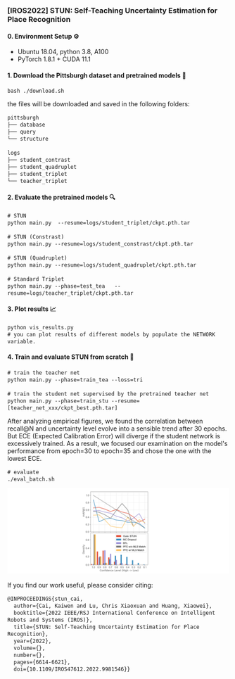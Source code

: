 ### [IROS2022] STUN: Self-Teaching Uncertainty Estimation for Place Recognition

#### 0. Environment Setup ⚙️
- Ubuntu 18.04, python 3.8, A100
- PyTorch 1.8.1 + CUDA 11.1

#### 1. Download the Pittsburgh dataset and pretrained models 📨
```shell
bash ./download.sh
```

the files will be downloaded and saved in the following folders:

```shell
pittsburgh
├── database
├── query
└── structure

logs
├── student_contrast
├── student_quadruplet
├── student_triplet
└── teacher_triplet
```

#### 2. Evaluate the pretrained models 🔍

   ```shell
   # STUN
   python main.py  --resume=logs/student_triplet/ckpt.pth.tar
   
   # STUN (Constrast)
   python main.py --resume=logs/student_constrast/ckpt.pth.tar

   # STUN (Quadruplet)
   python main.py --resume=logs/student_quadruplet/ckpt.pth.tar

   # Standard Triplet
   python main.py --phase=test_tea	 --resume=logs/teacher_triplet/ckpt.pth.tar

   ```

#### 3. Plot results 📈

```shell
python vis_results.py
# you can plot results of different models by populate the NETWORK variable.
```

#### 4. Train and evaluate STUN from scratch 🧭

   ```shell
   # train the teacher net
   python main.py --phase=train_tea --loss=tri
   
   # train the student net supervised by the pretrained teacher net
   python main.py --phase=train_stu --resume=[teacher_net_xxx/ckpt_best.pth.tar]

   ```
   After analyzing empirical figures, we found the correlation between recall@N and uncertainty level evolve into a sensible trend after 30 epochs. But ECE (Expected Calibration Error) will diverge if the student network is excessively trained. As a result, we focused our examination on the model's performance from epoch=30 to epoch=35 and chose the one with the lowest ECE.
   ```shell
   # evaluate 
   ./eval_batch.sh
   ```
![ece.png](ece.jpg)

If you find our work useful, please consider citing:
```
@INPROCEEDINGS{stun_cai,
  author={Cai, Kaiwen and Lu, Chris Xiaoxuan and Huang, Xiaowei},
  booktitle={2022 IEEE/RSJ International Conference on Intelligent Robots and Systems (IROS)}, 
  title={STUN: Self-Teaching Uncertainty Estimation for Place Recognition}, 
  year={2022},
  volume={},
  number={},
  pages={6614-6621},
  doi={10.1109/IROS47612.2022.9981546}}
```

<!-- 
|                                    |                     r@1/5/10 ↑                     |                    mAP@1/5/10 ↑                    |      AP ↑      |         ECE{r@1/5/10}↓         |             ECE{mAP@1/5/10}↓             |    ECE{AP}↓    |
| :---------------------------------: | :--------------------------------------------------: | :--------------------------------------------------: | :--------------: | :------------------------------: | :----------------------------------------: | :--------------: |
|          Standard Triplet          |                0\.548 / 0.802 / 0.877                |                0\.548 / 0.268 / 0.167                |      0\.678      |                -                |                     -                     |        -        |
|             MC Dropout             |                0\.302 / 0.523 / 0.611                |                0\.302 / 0.108 / 0.061                |      0\.463      |      0\.205 / 0.075 / 0.112      | 0\.205 / **0.396** / **0.443** |      0\.111      |
|             PFE w/o MLS             |                0\.550 / 0.805 / 0.876                |                0\.550 / 0.266 / 0.167                |      0\.690      | 0\.413 / 0.160 / **0.092** |           0\.413 / 0.695 / 0.795           |      0\.275      |
|             PFE w/ MLS             |                0\.444 / 0.680 / 0.764                |                0\.444 / 0.199 / 0.120                |      0\.655      |      0\.517 / 0.284 / 0.200      |           0\.517 / 0.762 / 0.841           |      0\.336      |
|                 BTL                 |                0\.515 / 0.766 / 0.840                |                0\.515 / 0.252 / 0.158                |      0\.591      | 0\.236 / **0.058** / 0.105 |           0\.236 / 0.497 / 0.591           |      0\.131      |
|        **Ours: STUN**        | **0\.613** / **0.840** / **0.898** | **0\.613** / **0.280** / **0.171** | **0\.739** | **0\.171** / 0.084 / 0.127 |      **0\.171** / 0.491 / 0.600      | **0\.067** |
| **Ours:  STUN (Contrastive)** |                0\.512 / 0.767 / 0.845                |                0\.512 / 0.204 / 0.119                |      0\.610      |      0\.185 / 0.086 / 0.152      |           0\.185 / 0.493 / 0.577           |      0\.054      |
|  **Ours: STUN (Quadruplet)**  |                0\.625 / 0.846 / 0.902                |                0\.625 / 0.294 / 0.180                |      0\.740      |      0\.114 / 0.140 / 0.194      |           0\.114 / 0.412 / 0.524           |      0\.072      | -->
